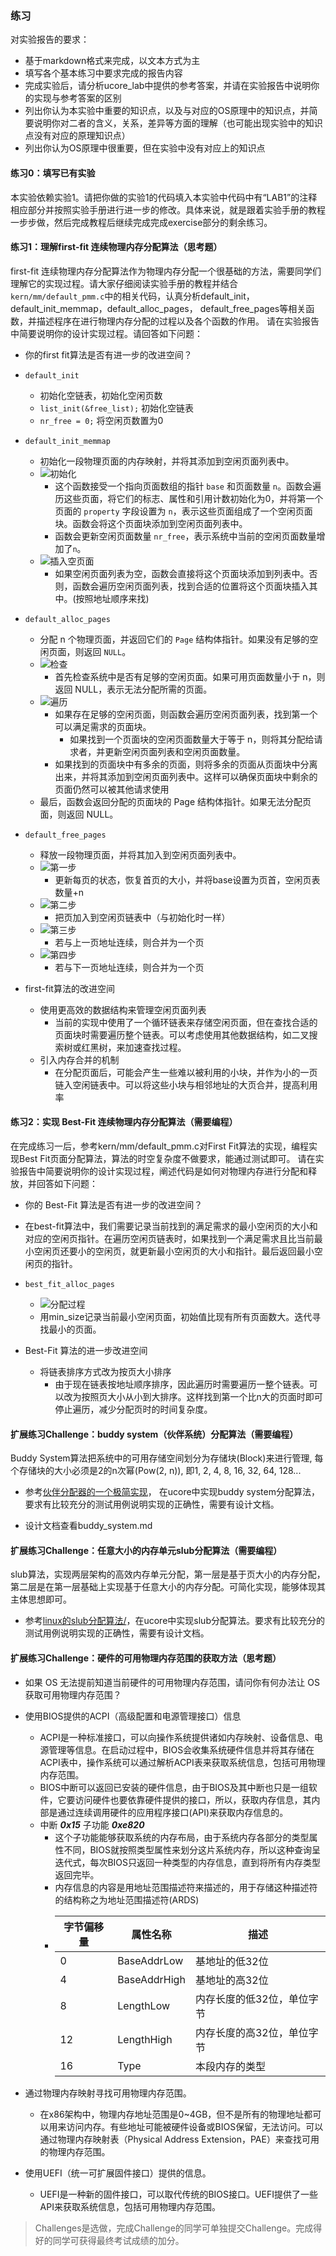 ### 练习

对实验报告的要求：
 - 基于markdown格式来完成，以文本方式为主
 - 填写各个基本练习中要求完成的报告内容
 - 完成实验后，请分析ucore_lab中提供的参考答案，并请在实验报告中说明你的实现与参考答案的区别
 - 列出你认为本实验中重要的知识点，以及与对应的OS原理中的知识点，并简要说明你对二者的含义，关系，差异等方面的理解（也可能出现实验中的知识点没有对应的原理知识点）
 - 列出你认为OS原理中很重要，但在实验中没有对应上的知识点

#### 练习0：填写已有实验

本实验依赖实验1。请把你做的实验1的代码填入本实验中代码中有“LAB1”的注释相应部分并按照实验手册进行进一步的修改。具体来说，就是跟着实验手册的教程一步步做，然后完成教程后继续完成完成exercise部分的剩余练习。

#### 练习1：理解first-fit 连续物理内存分配算法（思考题）
first-fit 连续物理内存分配算法作为物理内存分配一个很基础的方法，需要同学们理解它的实现过程。请大家仔细阅读实验手册的教程并结合`kern/mm/default_pmm.c`中的相关代码，认真分析default_init，default_init_memmap，default_alloc_pages， default_free_pages等相关函数，并描述程序在进行物理内存分配的过程以及各个函数的作用。
请在实验报告中简要说明你的设计实现过程。请回答如下问题：
- 你的first fit算法是否有进一步的改进空间？

- `default_init`
  - 初始化空链表，初始化空闲页数
  - `list_init(&free_list);` 初始化空链表
  - `nr_free = 0;` 将空闲页数置为0

- `default_init_memmap`
  - 初始化一段物理页面的内存映射，并将其添加到空闲页面列表中。
  - ![初始化](./fig/init-1.png)
    - 这个函数接受一个指向页面数组的指针 `base` 和页面数量 `n`。函数会遍历这些页面，将它们的标志、属性和引用计数初始化为0，并将第一个页面的 `property` 字段设置为 `n`，表示这些页面组成了一个空闲页面块。函数会将这个页面块添加到空闲页面列表中。
    - 函数会更新空闲页面数量 `nr_free`，表示系统中当前的空闲页面数量增加了`n`。
  - ![插入空页面](./fig/init-2.png)
    - 如果空闲页面列表为空，函数会直接将这个页面块添加到列表中。否则，函数会遍历空闲页面列表，找到合适的位置将这个页面块插入其中。(按照地址顺序来找)

- `default_alloc_pages`
  - 分配 n 个物理页面，并返回它们的 `Page` 结构体指针。如果没有足够的空闲页面，则返回 `NULL`。
  - ![检查](./fig/alloc-1.png)
    - 首先检查系统中是否有足够的空闲页面。如果可用页面数量小于 n，则返回 NULL，表示无法分配所需的页面。
  - ![遍历](./fig/alloc-2.png)
    - 如果存在足够的空闲页面，则函数会遍历空闲页面列表，找到第一个可以满足需求的页面块。
      - 如果找到一个页面块的空闲页面数量大于等于 n，则将其分配给请求者，并更新空闲页面列表和空闲页面数量。
    - 如果找到的页面块中有多余的页面，则将多余的页面从页面块中分离出来，并将其添加到空闲页面列表中。这样可以确保页面块中剩余的页面仍然可以被其他请求使用
  - 最后，函数会返回分配的页面块的 Page 结构体指针。如果无法分配页面，则返回 NULL。

- `default_free_pages`
  - 释放一段物理页面，并将其加入到空闲页面列表中。
  - ![第一步](./fig/free-1.png)
    - 更新每页的状态，恢复首页的大小，并将base设置为页首，空闲页表数量+n
  - ![第二步](./fig/free-2.png)
    - 把页加入到空闲页链表中（与初始化时一样）
  - ![第三步](./fig/free-3.png)
    - 若与上一页地址连续，则合并为一个页
  - ![第四步](./fig/free-4.png)
    - 若与下一页地址连续，则合并为一个页
  
- first-fit算法的改进空间
  - 使用更高效的数据结构来管理空闲页面列表
    - 当前的实现中使用了一个循环链表来存储空闲页面，但在查找合适的页面块时需要遍历整个链表。可以考虑使用其他数据结构，如二叉搜索树或红黑树，来加速查找过程。
  - 引入内存合并的机制
    - 在分配页面后，可能会产生一些难以被利用的小块，并作为小的一页链入空闲链表中。可以将这些小块与相邻地址的大页合并，提高利用率


#### 练习2：实现 Best-Fit 连续物理内存分配算法（需要编程）
在完成练习一后，参考kern/mm/default_pmm.c对First Fit算法的实现，编程实现Best Fit页面分配算法，算法的时空复杂度不做要求，能通过测试即可。
请在实验报告中简要说明你的设计实现过程，阐述代码是如何对物理内存进行分配和释放，并回答如下问题：
- 你的 Best-Fit 算法是否有进一步的改进空间？

- 在best-fit算法中，我们需要记录当前找到的满足需求的最小空闲页的大小和对应的空闲页指针。在遍历空闲页链表时，如果找到一个满足需求且比当前最小空闲页还要小的空闲页，就更新最小空闲页的大小和指针。最后返回最小空闲页的指针。
- `best_fit_alloc_pages`
  - ![分配过程](./fig/best-1.png)
  - 用min_size记录当前最小空闲页面，初始值比现有所有页面数大。迭代寻找最小的页面。

- Best-Fit 算法的进一步改进空间
  - 将链表排序方式改为按页大小排序
    - 由于现在链表按地址顺序排序，因此遍历时需要遍历一整个链表。可以改为按照页大小从小到大排序。这样找到第一个比n大的页面时即可停止遍历，减少分配页时的时间复杂度。



#### 扩展练习Challenge：buddy system（伙伴系统）分配算法（需要编程）

Buddy System算法把系统中的可用存储空间划分为存储块(Block)来进行管理, 每个存储块的大小必须是2的n次幂(Pow(2, n)), 即1, 2, 4, 8, 16, 32, 64, 128...

 -  参考[伙伴分配器的一个极简实现](http://coolshell.cn/articles/10427.html)， 在ucore中实现buddy system分配算法，要求有比较充分的测试用例说明实现的正确性，需要有设计文档。
 
- 设计文档查看buddy_system.md

#### 扩展练习Challenge：任意大小的内存单元slub分配算法（需要编程）

slub算法，实现两层架构的高效内存单元分配，第一层是基于页大小的内存分配，第二层是在第一层基础上实现基于任意大小的内存分配。可简化实现，能够体现其主体思想即可。

 - 参考[linux的slub分配算法/](http://www.ibm.com/developerworks/cn/linux/l-cn-slub/)，在ucore中实现slub分配算法。要求有比较充分的测试用例说明实现的正确性，需要有设计文档。

#### 扩展练习Challenge：硬件的可用物理内存范围的获取方法（思考题）
  - 如果 OS 无法提前知道当前硬件的可用物理内存范围，请问你有何办法让 OS 获取可用物理内存范围？

- 使用BIOS提供的ACPI（高级配置和电源管理接口）信息
  - ACPI是一种标准接口，可以向操作系统提供诸如内存映射、设备信息、电源管理等信息。在启动过程中，BIOS会收集系统硬件信息并将其存储在ACPI表中，操作系统可以通过解析ACPI表来获取系统信息，包括可用物理内存范围。
  - BIOS中断可以返回已安装的硬件信息，由于BIOS及其中断也只是一组软件，它要访问硬件也要依靠硬件提供的接口，所以，获取内存信息，其内部是通过连续调用硬件的应用程序接口(API)来获取内存信息的。
  - 中断 ***0x15*** 子功能 ***0xe820***
    - 这个子功能能够获取系统的内存布局，由于系统内存各部分的类型属性不同，BIOS就按照类型属性来划分这片系统内存，所以这种查询呈迭代式，每次BIOS只返回一种类型的内存信息，直到将所有内存类型返回完毕。
    - 内存信息的内容是用地址范围描述符来描述的，用于存储这种描述符的结构称之为地址范围描述符(ARDS)
    - 		
      | 字节偏移量 | 属性名称| 描述|
      | - | - | - |
      |0|	BaseAddrLow |	基地址的低32位 |
      | 4	| BaseAddrHigh |	基地址的高32位 |
      | 8 |	LengthLow	 | 内存长度的低32位，单位字节 |
      | 12	| LengthHigh |	内存长度的高32位，单位字节 |
      | 16	| Type	| 本段内存的类型 |

- 通过物理内存映射寻找可用物理内存范围。
  - 在x86架构中，物理内存地址范围是0~4GB，但不是所有的物理地址都可以用来访问内存。有些地址可能被硬件设备或BIOS保留，无法访问。可以通过物理内存映射表（Physical Address Extension，PAE）来查找可用的物理内存范围。
- 使用UEFI（统一可扩展固件接口）提供的信息。
  - UEFI是一种新的固件接口，可以取代传统的BIOS接口。UEFI提供了一些API来获取系统信息，包括可用物理内存范围。



> Challenges是选做，完成Challenge的同学可单独提交Challenge。完成得好的同学可获得最终考试成绩的加分。